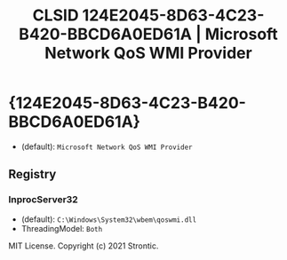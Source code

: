 ﻿---
title: "CLSID 124E2045-8D63-4C23-B420-BBCD6A0ED61A | Microsoft Network QoS WMI Provider"
excerpt: What is COM-Object CLSID 124E2045-8D63-4C23-B420-BBCD6A0ED61A?
---

# {124E2045-8D63-4C23-B420-BBCD6A0ED61A}

* (default): `Microsoft Network QoS WMI Provider`

## Registry


### InprocServer32

* (default): `C:\Windows\System32\wbem\qoswmi.dll`
* ThreadingModel: `Both`

MIT License. Copyright (c) 2021 Strontic.


